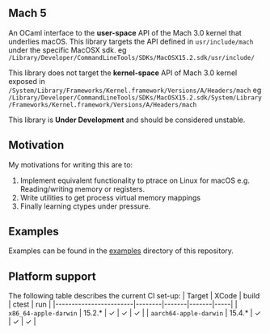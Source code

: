 ## Mach 5

An OCaml interface to the **user-space** API of the Mach 3.0 kernel that underlies macOS. This library targets the API defined in `usr/include/mach` under the specific MacOSX sdk. eg `/Library/Developer/CommandLineTools/SDKs/MacOSX15.2.sdk/usr/include/`

This library does not target the **kernel-space** API of Mach 3.0 kernel exposed in `/System/Library/Frameworks/Kernel.framework/Versions/A/Headers/mach` eg `/Library/Developer/CommandLineTools/SDKs/MacOSX15.2.sdk/System/Library/Frameworks/Kernel.framework/Versions/A/Headers/mach`

This library is __Under Development__ and should be considered unstable.

## Motivation

My motivations for writing this are to:
 1. Implement equivalent functionality to ptrace on Linux for macOS e.g. Reading/writing memory or registers.
 2. Write utilities to get process virtual memory mappings
 3. Finally learning ctypes under pressure.

## Examples

Examples can be found in the [examples](./examples) directory of this repository.

## Platform support

The following table describes the current CI set-up:
| Target                 | XCode  | build | ctest | run |
|------------------------|--------|-------|-------|-----|
| `x86_64-apple-darwin`  | 15.2.* | ✓     | ✓     | ✓   |
| `aarch64-apple-darwin` | 15.4.* | ✓     | ✓     | ✓   |
